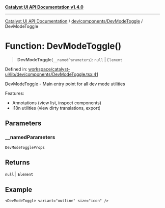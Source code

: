[**Catalyst UI API Documentation v1.4.0**](../../../../README.md)

---

[Catalyst UI API Documentation](../../../../README.md) / [dev/components/DevModeToggle](../README.md) / DevModeToggle

# Function: DevModeToggle()

> **DevModeToggle**(`__namedParameters`): `null` \| `Element`

Defined in: [workspace/catalyst-ui/lib/dev/components/DevModeToggle.tsx:41](https://github.com/TheBranchDriftCatalyst/catalyst-ui/blob/main/lib/dev/components/DevModeToggle.tsx#L41)

DevModeToggle - Main entry point for all dev mode utilities

Features:

- Annotations (view list, inspect components)
- I18n utilities (view dirty translations, export)

## Parameters

### \_\_namedParameters

`DevModeToggleProps`

## Returns

`null` \| `Element`

## Example

```tsx
<DevModeToggle variant="outline" size="icon" />
```
